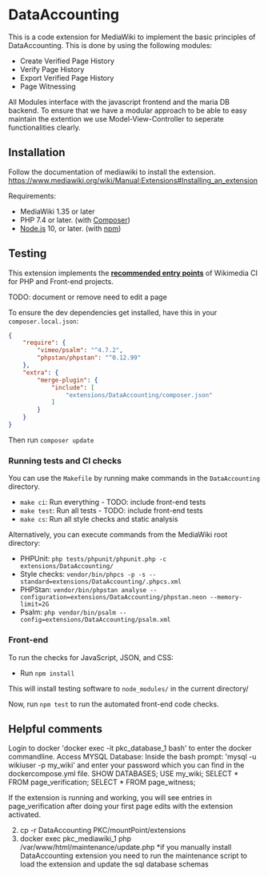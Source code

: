 # DataAccounting
This is a code extension for MediaWiki to implement the basic principles of DataAccounting. This is done by using the following modules:
* Create Verified Page History
* Verify Page History
* Export Verified Page History
* Page Witnessing

All Modules interface with the javascript frontend and the maria DB backend. To ensure that we have a modular approach to be able to easy maintain the extention we use Model-View-Controller to seperate functionalities clearly.

## Installation

Follow the documentation of mediawiki to install the extension.
https://www.mediawiki.org/wiki/Manual:Extensions#Installing_an_extension

Requirements:

* MediaWiki 1.35 or later
* PHP 7.4 or later. (with [Composer](https://getcomposer.org/))
* [Node.js](https://nodejs.org/en/) 10, or later. (with [npm](https://nodejs.org/en/download/package-manager/))

## Testing

This extension implements the **[recommended entry points](https://www.mediawiki.org/wiki/Continuous_integration/Entry_points)** of Wikimedia CI for PHP and Front-end projects.

TODO: document or remove need to edit a page

To ensure the dev dependencies get installed, have this in your `composer.local.json`:

```json
{
	"require": {
		"vimeo/psalm": "^4.7.2",
		"phpstan/phpstan": "^0.12.99"
	},
	"extra": {
		"merge-plugin": {
			"include": [
				"extensions/DataAccounting/composer.json"
			]
		}
	}
}
```

Then run `composer update`

### Running tests and CI checks

You can use the `Makefile` by running make commands in the `DataAccounting` directory.

* `make ci`: Run everything - TODO: include front-end tests
* `make test`: Run all tests - TODO: include front-end tests
* `make cs`: Run all style checks and static analysis

Alternatively, you can execute commands from the MediaWiki root directory:

* PHPUnit: `php tests/phpunit/phpunit.php -c extensions/DataAccounting/`
* Style checks: `vendor/bin/phpcs -p -s --standard=extensions/DataAccounting/.phpcs.xml`
* PHPStan: `vendor/bin/phpstan analyse --configuration=extensions/DataAccounting/phpstan.neon --memory-limit=2G`
* Psalm: `php vendor/bin/psalm --config=extensions/DataAccounting/psalm.xml`

### Front-end

To run the checks for JavaScript, JSON, and CSS:

* Run `npm install`

This will install testing software to `node_modules/` in the current directory/

Now, run `npm test` to run the automated front-end code checks.

## Helpful comments
Login to docker
'docker exec -it pkc_database_1 bash' to enter the docker commandline.
Access MYSQL Database:
Inside the bash prompt: 'mysql -u wikiuser -p my_wiki' and enter your password which you can find in the dockercompose.yml file.
SHOW DATABASES;
USE my_wiki;
SELECT * FROM page_verification;
SELECT * FROM page_witness;

If the extension is running and working, you will see entries in page_verification after doing your first page edits with the extension activated.

2. cp -r DataAccounting PKC/mountPoint/extensions
3. docker exec pkc_mediawiki_1 php /var/www/html/maintenance/update.php
*if you manually install DataAccounting extension you need to run the maintenance script to load the extension and update the sql database schemas
